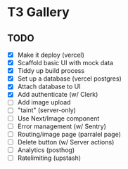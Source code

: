 # T3 Gallery

## TODO

- [x] Make it deploy (vercel)
- [x] Scaffold basic UI with mock data
- [x] Tiddy up build process
- [x] Set up a database (vercel postgres)
- [x] Attach database to UI
- [x] Add authenticate (w/ Clerk)
- [ ] Add image upload
- [ ] "taint" (server-only)
- [ ] Use Next/Image component
- [ ] Error management (w/ Sentry)
- [ ] Routing/image page (parralel page)
- [ ] Delete button (w/ Server actions)
- [ ] Analytics (posthog)
- [ ] Ratelimiting (upstash)
